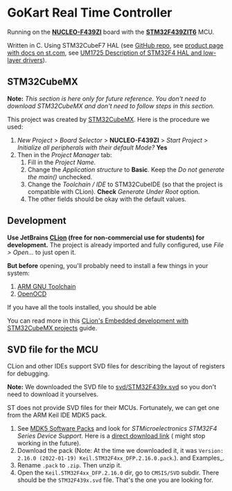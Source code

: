 # GoKart Real Time Controller

Running on the **[NUCLEO-F439ZI]** board with the **[STM32F439ZIT6]** MCU.

Written in C. Using STM32CubeF7 HAL (see [GitHub repo](https://github.com/STMicroelectronics/stm32f4xx_hal_driver),
see [product page with docs on st.com](https://www.st.com/en/embedded-software/stm32cubef4.html#documentation),
see [UM1725 Description of STM32F4 HAL and low-layer drivers][UM1725]).


## STM32CubeMX

**Note:** _This section is here only for future reference. You don't need to download STM32CubeMX and don't need to
follow steps in this section._

This project was created by [STM32CubeMX]. Here is the procedure we used:
1. _New Project_ > _Board Selector_ > **NUCLEO-F439ZI** > _Start Project_ > _Initialize all peripherals with their
   default Mode?_
   **Yes**
2. Then in the _Project Manager_ tab:
	1. Fill in the _Project Name._
	2. Change the _Application structure_ to **Basic**. Keep the _Do not generate the main()_ unchecked.
	3. Change the _Toolchain / IDE_ to STM32CubeIDE (so that the project is compatible with CLion). **Check** _Generate
	   Under Root_ option.
	4. The other fields should be okay with the default values.


## Development

**Use JetBrains [CLion] (free for non-commercial use for students) for development.**
The project is already imported and fully configured, use _File > Open..._ to just open it.

**But before** opening, you'll probably need to install a few things in your system:
1. [ARM GNU Toolchain](https://developer.arm.com/tools-and-software/open-source-software/developer-tools/gnu-toolchain/downloads)
2. [OpenOCD](https://openocd.org/pages/getting-openocd.html)

If you have all the tools installed, you should be able

You can read more in this [CLion's Embedded development with STM32CubeMX projects][CLion-Embedded-Development]
guide.


## SVD file for the MCU

CLion and other IDEs support SVD files for describing the layout of registers for debugging.

**Note:** We downloaded the SVD file to [svd/STM32F439x.svd](./svd/STM32F439x.svd) so you don't need to download it
yourselves.

ST does not provide SVD files for their MCUs. Fortunately, we can get one from the ARM Keil IDE MDK5 pack.
1. See [MDK5 Software Packs](https://www.keil.com/dd2/pack/) and look for _STMicroelectronics STM32F4 Series Device
   Support_. Here is a [direct download link](https://keilpack.azureedge.net/pack/Keil.STM32F4xx_DFP.2.16.0.pack) (
   might stop working in the future).
2. Download the pack (Note: At the time we downloaded it, it
   was `Version: 2.16.0 (2022-01-19) Keil.STM32F4xx_DFP.2.16.0.pack`.). and Examples_.
3. Rename `.pack` to `.zip`. Then unzip it.
4. Open the `Keil.STM32F4xx_DFP.2.16.0` dir, go to `CMSIS/SVD` subdir. There should be the `STM32F439x.svd` file. That's
   the one you are looking for.


<!-- links references -->

[NUCLEO-F439ZI]: https://www.st.com/en/evaluation-tools/nucleo-f439zi.html

[STM32F439ZIT6]: https://www.st.com/en/microcontrollers-microprocessors/stm32f439zi.html

[UM1725]: https://www.st.com/resource/en/user_manual/um1725-description-of-stm32f4-hal-and-lowlayer-drivers-stmicroelectronics.pdf

[STM32CubeMX]: https://www.st.com/en/development-tools/stm32cubemx.html

[CLion]: https://www.jetbrains.com/clion/

[CLion-Embedded-Development]: https://www.jetbrains.com/help/clion/embedded-development.html
